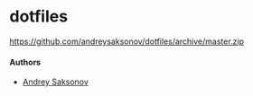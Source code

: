 # dotfiles
https://github.com/andreysaksonov/dotfiles/archive/master.zip

#### Authors
* [Andrey Saksonov](https://saksonov.me)

